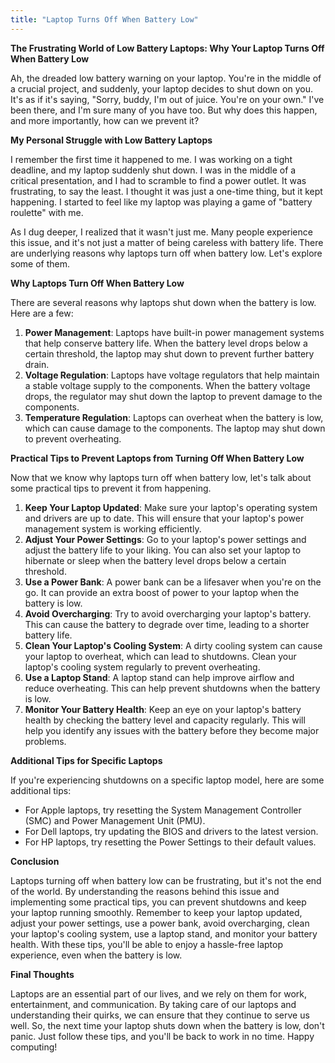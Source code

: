 ```yaml
---
title: "Laptop Turns Off When Battery Low"
---
```


**The Frustrating World of Low Battery Laptops: Why Your Laptop Turns Off When Battery Low**

Ah, the dreaded low battery warning on your laptop. You're in the middle of a crucial project, and suddenly, your laptop decides to shut down on you. It's as if it's saying, "Sorry, buddy, I'm out of juice. You're on your own." I've been there, and I'm sure many of you have too. But why does this happen, and more importantly, how can we prevent it?

**My Personal Struggle with Low Battery Laptops**

I remember the first time it happened to me. I was working on a tight deadline, and my laptop suddenly shut down. I was in the middle of a critical presentation, and I had to scramble to find a power outlet. It was frustrating, to say the least. I thought it was just a one-time thing, but it kept happening. I started to feel like my laptop was playing a game of "battery roulette" with me.

As I dug deeper, I realized that it wasn't just me. Many people experience this issue, and it's not just a matter of being careless with battery life. There are underlying reasons why laptops turn off when battery low. Let's explore some of them.

**Why Laptops Turn Off When Battery Low**

There are several reasons why laptops shut down when the battery is low. Here are a few:

1. **Power Management**: Laptops have built-in power management systems that help conserve battery life. When the battery level drops below a certain threshold, the laptop may shut down to prevent further battery drain.
2. **Voltage Regulation**: Laptops have voltage regulators that help maintain a stable voltage supply to the components. When the battery voltage drops, the regulator may shut down the laptop to prevent damage to the components.
3. **Temperature Regulation**: Laptops can overheat when the battery is low, which can cause damage to the components. The laptop may shut down to prevent overheating.

**Practical Tips to Prevent Laptops from Turning Off When Battery Low**

Now that we know why laptops turn off when battery low, let's talk about some practical tips to prevent it from happening.

1. **Keep Your Laptop Updated**: Make sure your laptop's operating system and drivers are up to date. This will ensure that your laptop's power management system is working efficiently.
2. **Adjust Your Power Settings**: Go to your laptop's power settings and adjust the battery life to your liking. You can also set your laptop to hibernate or sleep when the battery level drops below a certain threshold.
3. **Use a Power Bank**: A power bank can be a lifesaver when you're on the go. It can provide an extra boost of power to your laptop when the battery is low.
4. **Avoid Overcharging**: Try to avoid overcharging your laptop's battery. This can cause the battery to degrade over time, leading to a shorter battery life.
5. **Clean Your Laptop's Cooling System**: A dirty cooling system can cause your laptop to overheat, which can lead to shutdowns. Clean your laptop's cooling system regularly to prevent overheating.
6. **Use a Laptop Stand**: A laptop stand can help improve airflow and reduce overheating. This can help prevent shutdowns when the battery is low.
7. **Monitor Your Battery Health**: Keep an eye on your laptop's battery health by checking the battery level and capacity regularly. This will help you identify any issues with the battery before they become major problems.

**Additional Tips for Specific Laptops**

If you're experiencing shutdowns on a specific laptop model, here are some additional tips:

* For Apple laptops, try resetting the System Management Controller (SMC) and Power Management Unit (PMU).
* For Dell laptops, try updating the BIOS and drivers to the latest version.
* For HP laptops, try resetting the Power Settings to their default values.

**Conclusion**

Laptops turning off when battery low can be frustrating, but it's not the end of the world. By understanding the reasons behind this issue and implementing some practical tips, you can prevent shutdowns and keep your laptop running smoothly. Remember to keep your laptop updated, adjust your power settings, use a power bank, avoid overcharging, clean your laptop's cooling system, use a laptop stand, and monitor your battery health. With these tips, you'll be able to enjoy a hassle-free laptop experience, even when the battery is low.

**Final Thoughts**

Laptops are an essential part of our lives, and we rely on them for work, entertainment, and communication. By taking care of our laptops and understanding their quirks, we can ensure that they continue to serve us well. So, the next time your laptop shuts down when the battery is low, don't panic. Just follow these tips, and you'll be back to work in no time. Happy computing!